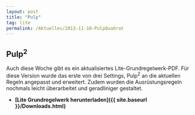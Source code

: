 ```yaml
---
layout: post
title: "Pulp"
tag: lite
permalink: /Aktuelles/2013-11-10-PulpQuadrat
---
```


<h2>Pulp<sup>2</sup></h2>
Auch diese Woche gibt es ein aktualisiertes Lite-Grundregelwerk-PDF. Für diese Version wurde das erste von drei Settings, Pulp<sup>2</sup> an die aktuellen Regeln angepasst und erweitert. Zudem wurden die Ausrüstungsregeln nochmals leicht überarbeitet und geradliniger gestaltet.

- **[Lite Grundregelwerk herunterladen]({{ site.baseurl }}/Downloads.html)**


